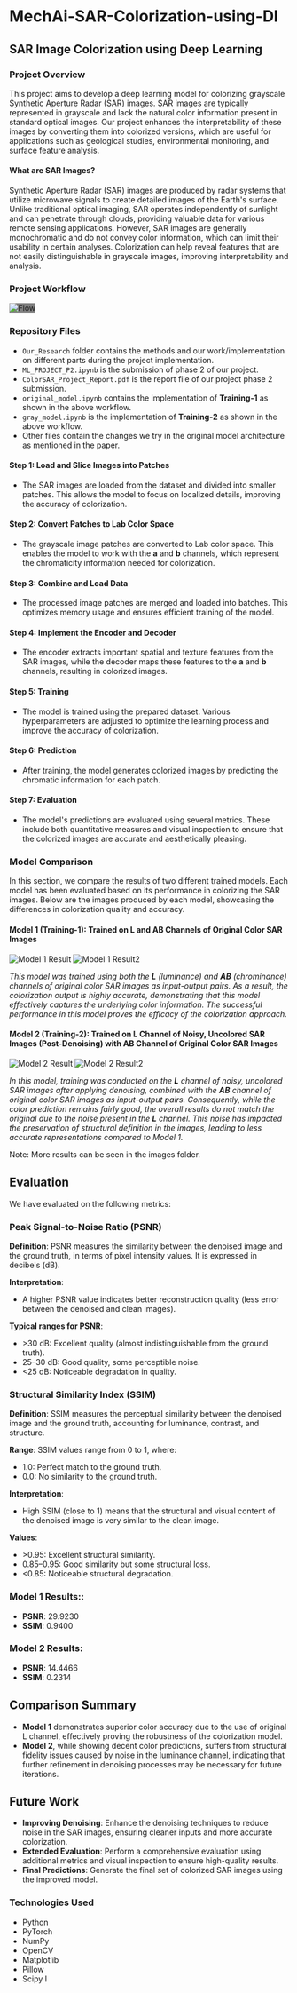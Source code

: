# MechAi-SAR-Colorization-using-Dl


## SAR Image Colorization using Deep Learning

### Project Overview
This project aims to develop a deep learning model for colorizing grayscale Synthetic Aperture Radar (SAR) images. SAR images are typically represented in grayscale and lack the natural color information present in standard optical images. Our project enhances the interpretability of these images by converting them into colorized versions, which are useful for applications such as geological studies, environmental monitoring, and surface feature analysis.

#### **What are SAR Images?**
Synthetic Aperture Radar (SAR) images are produced by radar systems that utilize microwave signals to create detailed images of the Earth's surface. Unlike traditional optical imaging, SAR operates independently of sunlight and can penetrate through clouds, providing valuable data for various remote sensing applications. However, SAR images are generally monochromatic and do not convey color information, which can limit their usability in certain analyses. Colorization can help reveal features that are not easily distinguishable in grayscale images, improving interpretability and analysis.




### **Project Workflow**

<img src="https://github.com/user-attachments/assets/6e280a7a-e9fd-4fc4-b810-4fddf56a57cd" alt="Flow" style="background-color:gray">

### Repository Files
- `Our_Research` folder contains the methods and our work/implementation on different parts during the project implementation.
- `ML_PROJECT_P2.ipynb` is the submission of phase 2 of our project.
- `ColorSAR_Project_Report.pdf` is the report file of our project phase 2 submission.
- `original_model.ipynb` contains the implementation of **Training-1** as shown in the above workflow.
- `gray_model.ipynb` is the implementation of **Training-2** as shown in the above workflow.
- Other files contain the changes we try in the original model architecture as mentioned in the paper.


#### **Step 1: Load and Slice Images into Patches**
- The SAR images are loaded from the dataset and divided into smaller patches. This allows the model to focus on localized details, improving the accuracy of colorization.

#### **Step 2: Convert Patches to Lab Color Space**
- The grayscale image patches are converted to Lab color space. This enables the model to work with the **a** and **b** channels, which represent the chromaticity information needed for colorization.

#### **Step 3: Combine and Load Data**
- The processed image patches are merged and loaded into batches. This optimizes memory usage and ensures efficient training of the model.

#### **Step 4: Implement the Encoder and Decoder**
- The encoder extracts important spatial and texture features from the SAR images, while the decoder maps these features to the **a** and **b** channels, resulting in colorized images.

#### **Step 5: Training**
- The model is trained using the prepared dataset. Various hyperparameters are adjusted to optimize the learning process and improve the accuracy of colorization.

#### **Step 6: Prediction**
- After training, the model generates colorized images by predicting the chromatic information for each patch.

#### **Step 7: Evaluation**
- The model's predictions are evaluated using several metrics. These include both quantitative measures and visual inspection to ensure that the colorized images are accurate and aesthetically pleasing.

### **Model Comparison**

In this section, we compare the results of two different trained models. Each model has been evaluated based on its performance in colorizing the SAR images. Below are the images produced by each model, showcasing the differences in colorization quality and accuracy.

#### **Model 1 (Training-1): Trained on L and AB Channels of Original Color SAR Images**

![Model 1 Result](https://github.com/user-attachments/assets/df049178-7010-4e2a-ba98-065e963bdaa7)
![Model 1 Result2](https://github.com/user-attachments/assets/6fabe51c-476c-4f10-b8f7-4c93e31534c1)


*This model was trained using both the **L** (luminance) and **AB** (chrominance) channels of original color SAR images as input-output pairs. As a result, the colorization output is highly accurate, demonstrating that this model effectively captures the underlying color information. The successful performance in this model proves the efficacy of the colorization approach.*

#### **Model 2 (Training-2): Trained on L Channel of Noisy, Uncolored SAR Images (Post-Denoising) with AB Channel of Original Color SAR Images**

![Model 2 Result](https://github.com/user-attachments/assets/e5716ae3-d267-40d2-ab6c-a369d55c7f9f)
![Model 2 Result2](https://github.com/user-attachments/assets/377bdffa-ca74-44a2-b93b-7802f9c1b6e2)


*In this model, training was conducted on the **L** channel of noisy, uncolored SAR images after applying denoising, combined with the **AB** channel of original color SAR images as input-output pairs. Consequently, while the color prediction remains fairly good, the overall results do not match the original due to the noise present in the **L** channel. This noise has impacted the preservation of structural definition in the images, leading to less accurate representations compared to Model 1.*

Note: More results can be seen in the images folder.

## **Evaluation**
We have evaluated on the following metrics:

### Peak Signal-to-Noise Ratio (PSNR)
**Definition**: PSNR measures the similarity between the denoised image and the ground truth, in terms of pixel intensity values. It is expressed in decibels (dB).

**Interpretation**:
- A higher PSNR value indicates better reconstruction quality (less error between the denoised and clean images).

**Typical ranges for PSNR**:
- \>30 dB: Excellent quality (almost indistinguishable from the ground truth).
- 25–30 dB: Good quality, some perceptible noise.
- <25 dB: Noticeable degradation in quality.

### Structural Similarity Index (SSIM)
**Definition**: SSIM measures the perceptual similarity between the denoised image and the ground truth, accounting for luminance, contrast, and structure.

**Range**: SSIM values range from 0 to 1, where:
- 1.0: Perfect match to the ground truth.
- 0.0: No similarity to the ground truth.

**Interpretation**:
- High SSIM (close to 1) means that the structural and visual content of the denoised image is very similar to the clean image.

**Values**:
- \>0.95: Excellent structural similarity.
- 0.85–0.95: Good similarity but some structural loss.
- <0.85: Noticeable structural degradation.

### **Model 1 Results:**: 
- **PSNR**: 29.9230
- **SSIM**: 0.9400

### **Model 2 Results:**
- **PSNR**: 14.4466
- **SSIM**: 0.2314


## **Comparison Summary**
- **Model 1** demonstrates superior color accuracy due to the use of original L channel, effectively proving the robustness of the colorization model.
- **Model 2**, while showing decent color predictions, suffers from structural fidelity issues caused by noise in the luminance channel, indicating that further refinement in denoising processes may be necessary for future iterations.


## **Future Work**
- **Improving Denoising**: Enhance the denoising techniques to reduce noise in the SAR images, ensuring cleaner inputs and more accurate colorization.
- **Extended Evaluation**: Perform a comprehensive evaluation using additional metrics and visual inspection to ensure high-quality results.
- **Final Predictions**: Generate the final set of colorized SAR images using the improved model.
 
### **Technologies Used**
- Python
- PyTorch
- NumPy
- OpenCV
- Matplotlib 
- Pillow
- Scipy I



